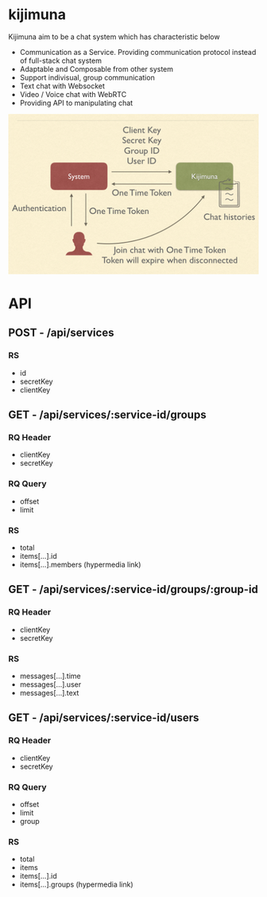 # kijimuna

Kijimuna aim to be a chat system which has characteristic below

- Communication as a Service. Providing communication protocol instead of full-stack chat system
- Adaptable and Composable from other system
- Support indivisual, group communication
- Text chat with Websocket
- Video / Voice chat with WebRTC
- Providing API to manipulating chat

![Overview](https://raw.githubusercontent.com/koikijs/kijimuna/master/docs/overview.png)

# API

## POST - /api/services

### RS

- id
- secretKey
- clientKey

## GET - /api/services/:service-id/groups

### RQ Header

- clientKey
- secretKey

### RQ Query

- offset
- limit

### RS

- total
- items[...].id
- items[...].members (hypermedia link)

## GET - /api/services/:service-id/groups/:group-id

### RQ Header

- clientKey
- secretKey

### RS

- messages[...].time
- messages[...].user
- messages[...].text

## GET - /api/services/:service-id/users

### RQ Header

- clientKey
- secretKey

### RQ Query

- offset
- limit
- group

### RS

- total
- items
- items[...].id
- items[...].groups (hypermedia link)
